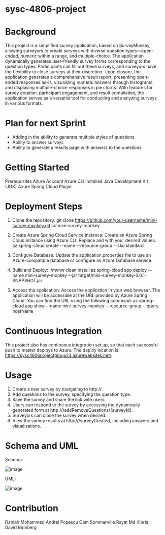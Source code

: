 # sysc-4806-project

# Background

This project is a simplified survey application, based on SurveyMonkey, allowing surveyors to create surveys with diverse question types—open-ended, numeric within a range, and multiple-choice. The application dynamically generates user-friendly survey forms corresponding to the question types. Participants can fill out these surveys, and surveyors have the flexibility to close surveys at their discretion. Upon closure, the application generates a comprehensive result report, presenting open-ended responses as-is, visualizing numeric answers through histograms, and displaying multiple-choice responses in pie charts. With features for survey creation, participant engagement, and result compilation, the application serves as a versatile tool for conducting and analyzing surveys in various formats.

# Plan for next Sprint

- Adding in the ability to generate multiple styles of questions
- Ability to answer surveys
- Ability to generate a results page with answers to the questions
  
# Getting Started

Prerequisites
  Azure Account
  Azure CLI installed
  Java Development Kit (JDK)
  Azure Spring Cloud Plugin

# Deployment Steps

  1. Clone the repository:
      git clone https://github.com/your-username/mini-survey-monkey.git
      cd mini-survey-monkey
  2. Create Azure Spring Cloud Service Instance:
       Create an Azure Spring Cloud instance using Azure CLI. Replace <your-resource-group> and <your-service-instance> with your desired values.
       az spring-cloud create --name <your-service-instance> --resource-group <your-resource-group> --sku standard
  3. Configure Database:
       Update the application.properties file to use an Azure-compatible database or configure an Azure Database service.
  5. Build and Deploy:
     ./mvnw clean install
      az spring-cloud app deploy --name mini-survey-monkey --jar target/mini-survey-monkey-0.0.1-SNAPSHOT.jar

  6. Access the application: Access the application in your web browser.
       The application will be accessible at the URL provided by Azure Spring Cloud. You can find the URL using the following command:
           az spring-cloud app show --name mini-survey-monkey --resource-group <your-resource-group> --query hostName

# Continuous Integration

This project also has continuous integration set up, so that each successful push to master deploys to Azure. The deploy location is: https://sysc4806projectgroup23.azurewebsites.net/.

# Usage

  1. Create a new survey by navigating to http://<your-app-url>.
  2. Add questions to the survey, specifying the question type.
  3. Save the survey and share the link with users.
  4. Users can respond to the survey by accessing the dynamically generated form at http://<your-app-url>/addRemoveQuestions/{surveyId}.
  5. Surveyors can close the survey when desired.
  6. View the survey results at http://<your-app-url>/surveyCreated, including answers and visualizations.

# Schema and UML
Schema:

![image](https://github.com/Andrei486/sysc-4806-project/assets/78574494/c15f844f-bbd4-4909-92be-e353691111da)

UML:

![image](https://github.com/Andrei486/sysc-4806-project/assets/78574494/d9482579-2a5d-4898-b1f2-834a3e7734f0)


# Contribution

  Daniah Mohammed
  Andrei Popescu
  Cam Sommerville
  Rayat Md Kibria
  David Birinberg
